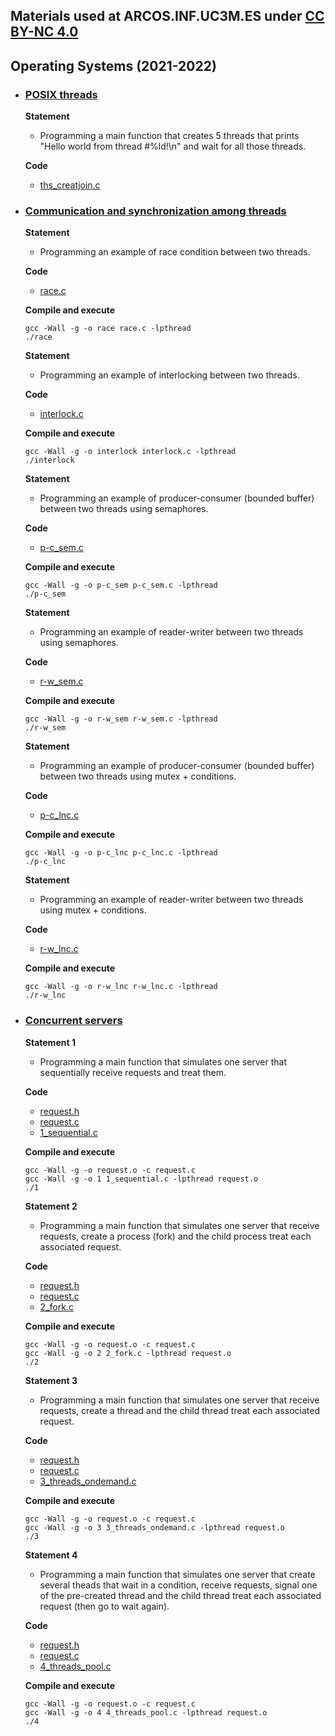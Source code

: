 ## Materials used at ARCOS.INF.UC3M.ES under [CC BY-NC 4.0](http://creativecommons.org/licenses/by-nc/4.0/) 

## Operating Systems (2021-2022)

 * ### <ins>POSIX threads</ins>
   **Statement**
     * Programming a main function that creates 5 threads that prints "Hello world from thread #%ld!\n" and wait for all those threads.
 
   **Code**
     * <a href="https://github.com/acaldero/labs/blob/main/GII_Operating_System/w6_threads/ths_creatjoin.c">ths_creatjoin.c</a>


 * ### <ins>Communication and synchronization among threads</ins>

   **Statement**
     * Programming an example of race condition between two threads.
 
   **Code**
     * <a href="https://github.com/acaldero/labs/blob/main/GII_Operating_System/w10_cns/race.c">race.c</a>

   **Compile and execute**
   ```
   gcc -Wall -g -o race race.c -lpthread
   ./race
   ```

   **Statement**
     * Programming an example of interlocking between two threads.
 
   **Code**
     * <a href="https://github.com/acaldero/labs/blob/main/GII_Operating_System/w10_cns/interlock.c">interlock.c</a>

   **Compile and execute**
   ```
   gcc -Wall -g -o interlock interlock.c -lpthread
   ./interlock
   ```

   **Statement**
     * Programming an example of producer-consumer (bounded buffer) between two threads using semaphores.
 
   **Code**
     * <a href="https://github.com/acaldero/labs/blob/main/GII_Operating_System/w10_cns/p-c_sem.c">p-c_sem.c</a>

   **Compile and execute**
   ```
   gcc -Wall -g -o p-c_sem p-c_sem.c -lpthread
   ./p-c_sem
   ```

   **Statement**
     * Programming an example of reader-writer between two threads using semaphores.
 
   **Code**
     * <a href="https://github.com/acaldero/labs/blob/main/GII_Operating_System/w10_cns/r-w_sem.c">r-w_sem.c</a>

   **Compile and execute**
   ```
   gcc -Wall -g -o r-w_sem r-w_sem.c -lpthread
   ./r-w_sem
   ```

   **Statement**
     * Programming an example of producer-consumer (bounded buffer) between two threads using mutex + conditions.
 
   **Code**
     * <a href="https://github.com/acaldero/labs/blob/main/GII_Operating_System/w10_cns/p-c_lnc.c">p-c_lnc.c</a>

   **Compile and execute**
   ```
   gcc -Wall -g -o p-c_lnc p-c_lnc.c -lpthread
   ./p-c_lnc
   ```

   **Statement**
     * Programming an example of reader-writer between two threads using mutex + conditions.
 
   **Code**
     * <a href="https://github.com/acaldero/labs/blob/main/GII_Operating_System/w10_cns/r-w_lnc.c">r-w_lnc.c</a>

   **Compile and execute**
   ```
   gcc -Wall -g -o r-w_lnc r-w_lnc.c -lpthread
   ./r-w_lnc
   ```


 * ### <ins>Concurrent servers</ins>

   **Statement 1**
     * Programming a main function that simulates one server that sequentially receive requests and treat them.

   **Code**
    * <a href="https://github.com/acaldero/labs/blob/main/GII_Operating_System/w11_servers/request.h">request.h</a>
    * <a href="https://github.com/acaldero/labs/blob/main/GII_Operating_System/w11_servers/request.c">request.c</a>
    * <a href="https://github.com/acaldero/labs/blob/main/GII_Operating_System/w11_servers/1_sequential.c">1_sequential.c</a>

   **Compile and execute**
   ```
   gcc -Wall -g -o request.o -c request.c
   gcc -Wall -g -o 1 1_sequential.c -lpthread request.o
   ./1
   ```


   **Statement 2**
     * Programming a main function that simulates one server that receive requests, create a process (fork) and the child process treat each associated request.

   **Code**
    * <a href="https://github.com/acaldero/labs/blob/main/GII_Operating_System/w11_servers/request.h">request.h</a>
    * <a href="https://github.com/acaldero/labs/blob/main/GII_Operating_System/w11_servers/request.c">request.c</a>
    * <a href="https://github.com/acaldero/labs/blob/main/GII_Operating_System/w11_servers/1_sequential.c">2_fork.c</a>

   **Compile and execute**
   ```
   gcc -Wall -g -o request.o -c request.c
   gcc -Wall -g -o 2 2_fork.c -lpthread request.o
   ./2
   ```


   **Statement 3**
     * Programming a main function that simulates one server that receive requests, create a thread and the child thread treat each associated request.

   **Code**
    * <a href="https://github.com/acaldero/labs/blob/main/GII_Operating_System/w11_servers/request.h">request.h</a>
    * <a href="https://github.com/acaldero/labs/blob/main/GII_Operating_System/w11_servers/request.c">request.c</a>
    * <a href="https://github.com/acaldero/labs/blob/main/GII_Operating_System/w11_servers/1_sequential.c">3_threads_ondemand.c</a>

   **Compile and execute**
   ```
   gcc -Wall -g -o request.o -c request.c
   gcc -Wall -g -o 3 3_threads_ondemand.c -lpthread request.o
   ./3
   ```


   **Statement 4**
     * Programming a main function that simulates one server that create several theads that wait in a condition, receive requests, signal one of the pre-created thread and the child thread treat each associated request (then go to wait again).

   **Code**
    * <a href="https://github.com/acaldero/labs/blob/main/GII_Operating_System/w11_servers/request.h">request.h</a>
    * <a href="https://github.com/acaldero/labs/blob/main/GII_Operating_System/w11_servers/request.c">request.c</a>
    * <a href="https://github.com/acaldero/labs/blob/main/GII_Operating_System/w11_servers/1_sequential.c">4_threads_pool.c</a>

   **Compile and execute**
   ```
   gcc -Wall -g -o request.o -c request.c
   gcc -Wall -g -o 4 4_threads_pool.c -lpthread request.o
   ./4
   ```

